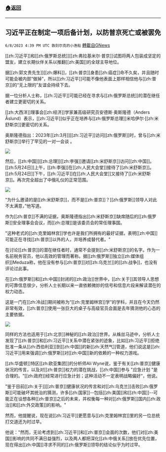 ###  [:house:返回](README.md)
---


## 习近平正在制定一项后备计划，以防普京死亡或被罢免
`6/8/2023 4:39 PM UTC 敦刻尔克的小渔船` [轉載自GNews](https://gnews.org/articles/1369041)

[[zh:习近平]]和[[zh:俄罗斯总统]][[zh:弗拉基米尔·普京]]试图将两人包装成坚定的盟友，建立长期伙伴关系以推翻[[zh:美国]]的全球主导地位。 

据[[zh:郭文贵先生]][[zh:爆料]]，[[zh:普京]]身患[[zh:癌症]]命不久矣，并且随时可能会被内部“做掉”，所以[[zh:习近平]]可能不像他表面上那样相信他与[[zh:普京]]的“无上限的”友谊会持续下去。

据一位分析人士称，[[zh:习近平]]可能已经在寻求与[[zh:俄罗斯总统]]的潜在继任者建立更密切的关系。

[[zh:大西洋]]理事会[[zh:经济]]学家兼高级研究员安德斯·奥斯隆德（Anders Åslund）表示，[[zh:习近平]]似乎正在培养与[[zh:俄罗斯总理]]米哈伊尔·[[zh:米舒斯京]]更密切的关系。

奥斯隆德指出：2023年[[zh:3月]][[zh:习近平]]访问[[zh:俄罗斯]]时，曾与[[zh:米舒斯京]]举行了罕见的一对一会谈 。

![](https://ipfs.gnews.org/ipfs/QmQQQnwhtwCvaSN9h1v74XooiJXZZ4oeXEsVkqu5sURSro?filename=W020230322250204792370.jpg)

然后，[[zh:中国]][[zh:总理]][[zh:李强]]邀请[[zh:米舒斯京]]访问[[zh:中国]]。[[zh:5月24日]]上午，[[zh:李强]]在[[zh:人民大会堂]]接待了[[zh:米舒斯京]]。[[zh:5月24日]]下午，[[zh:习近平]]在[[zh:人民大会堂]]又接待了[[zh:米舒斯京]]。再次完全超出了中俄礼仪的正常范围。

![](https://ipfs.gnews.org/ipfs/QmeysiQ9XEMcKtR5RAZA1UKParNUq2vKseSBHioQc7g9hS?filename=W020230524699880509725.jpg)

“为什么邀请的是[[zh:米舒斯京]]，而不是[[zh:普京]]？[[zh:俄罗斯]]领导人对此不太满意，”他写道。 

作为[[zh:普京]]不满的证据，奥斯隆德指出[[zh:米舒斯京]]缺席随后的[[zh:俄罗斯]]安全理事会会议，而[[zh:总理]]是该委员会的常任理事国。

"这种老式的[[zh:克里姆林宫]]学也许是我们所拥有的最好证据，表明[[zh:中国]]可能正在寻找[[zh:普京]]以外的人，并培养成替代者。"

在讨论[[zh:普京]]的潜在继任者时，通常不会提到[[zh:米舒斯京]]的名字。作为一名前税务官员，他以高效的管理而著称。据[[zh:俄罗斯]]独立[[zh:媒体组织]]Meduza称，他在没有参与[[zh:普京]]对[[zh:乌克兰]]的[[zh:战争]]，也没有评论过此事。

在[[zh:俄罗斯]]和[[zh:中国]]封闭的[[zh:政治]]世界中，[[zh:关于]]其领导人思想的可靠信息很少，分析人士长期以来一直依赖微妙的信号和信息片段来解读潜在的权力动态。

这是一门在[[zh:冷战]]期间被称为“[[zh:克里姆林宫]]学”的学科，并且在今天仍然非常有效，[[zh:普京]]使用一张巨大的桌子与高级官员会面是去年猜测他的心态的主要依据。

![](https://ipfs.gnews.org/ipfs/QmU9KfgH9ALwYNmaxVB8vc8rM4iwf2e7Hao9prqdM8y2iT?filename=01bd0000-0aff-0242-e2bc-08d9fb8e5120_cx0_cy8_cw0_w1023_r1_s.jpg)

同样的方法也适用于[[zh:北京]]神秘的[[zh:政治]]世界。从蛛丝马迹中，分析人士发现了[[zh:普京]]和[[zh:习近平]]关系中潜在紧张的迹象，比如[[zh:习近平]]拒绝批准一条从[[zh:西伯利亚]]到[[zh:中国]]的新[[zh:天然气]]管道，他们说这是[[zh:习近平]]用来强调[[zh:俄罗斯]]对[[zh:中国]]新的依赖的一种权力游戏。

[[zh:华盛顿]]特区[[zh:欧亚集团]]的分析师Ali Wyne说，鉴于有关[[zh:普京]]健康状况的传言，以及对[[zh:普京]]权力的潜在挑战，[[zh:中国]]参与 "应急计划 "是合理的。"[[zh:政府]]经常进行应急计划；这种活动不一定表明战略偏好“，他说。

"鉴于目前[[zh:关于]][[zh:普京]]健康状况的传言和对[[zh:乌克兰]]击败[[zh:俄罗斯]]可能破坏其统治的猜测，许多[[zh:国家]]--包括[[zh:美国]]和[[zh:中国]]--可能正在设想各种[[zh:普京]]之后的未来，并权衡每一种对[[zh:俄罗斯]]国内[[zh:政治]]和[[zh:外交政策]]的影响。"

然而，他提醒说，现在说[[zh:习近平]]更愿意与[[zh:克里姆林宫]]里的另一位总统打交道还为时过早。

他说："然而，无论考虑到[[zh:习近平]]和[[zh:普京]]会面的次数，他们对[[zh:美国]]影响的共同不满日益强烈，以及两人都把深化[[zh:中俄关系]]放在优先位置，现在得出[[zh:中国]]寻求不同的[[zh:俄罗斯]]领导的结论似乎为时过早。

